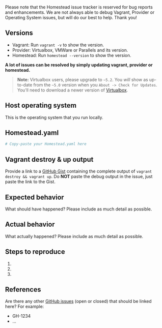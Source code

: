 Please note that the Homestead issue tracker is reserved for bug reports and enhancements. We are not always able to debug Vagrant, Provider or Operating System issues, but will do our best to help. Thank you!

## Versions
  - Vagrant: Run `vagrant -v` to show the version.
  - Provider: Virtualbox, VMWare or Parallels and its version.
  - Homestead: Run `homestead --version` to show the version.

**A lot of issues can be resolved by simply updating vagrant, provider or homestead.**
>**Note:** Virtualbox users, please upgrade to `~5.2`. You *will* show as up-to-date from the `~5.0` version when you `About -> Check for Updates`. You'll need to download a newer version of [Virtualbox](https://www.virtualbox.org/wiki/Downloads).

## Host operating system
This is the operating system that you run locally.

## Homestead.yaml
```yaml
# Copy-paste your Homestead.yaml here
```

## Vagrant destroy & up output
Provide a link to a [GitHub Gist](https://gist.github.com/) containing the complete output of `vagrant destroy && vagrant up`.
Do **NOT** paste the debug output in the issue, just paste the link to the Gist.

## Expected behavior
What should have happened? Please include as much detail as possible.

## Actual behavior
What actually happened? Please include as much detail as possible.

## Steps to reproduce
1.
2.
3.

## References
Are there any other [GitHub issues](https://github.com/laravel/homestead/issues?utf8=%E2%9C%93&q=is%3Aissue) (open or closed) that should be linked here?
For example:
- GH-1234
- ...
